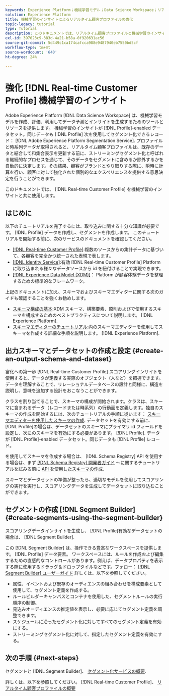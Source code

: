```yaml
---
keywords: Experience Platform；機械学習モデル；Data Science Workspace；リアルタイム顧客プロファイル；人気のトピック；機械学習のインサイト
solution: Experience Platform
title: 機械学習のインサイトによるリアルタイム顧客プロファイルの強化
topic-legacy: tutorial
type: Tutorial
description: このドキュメントでは、リアルタイム顧客プロファイルと機械学習のインサイトを強化する方法に関するガイドを提供します。
exl-id: 397023c9-383d-4a21-b58a-0f920631ac56
source-git-commit: 5d449c1ca174cafcca988e9487940eb7550bd5cf
workflow-type: tm+mt
source-wordcount: '640'
ht-degree: 24%

---
```


# 強化 [!DNL Real-time Customer Profile] 機械学習のインサイト

Adobe Experience Platform [!DNL Data Science Workspace] は、機械学習モデルを作成、評価、利用してデータ予測とインサイトを生成するためのツールとリソースを提供します。 機械学習のインサイトが [!DNL Profile]-enabled データセット。同じデータも [!DNL Profile] 次を使用してセグメント化できるレコード： [!DNL Adobe Experience Platform Segmentation Service]. プロファイルと時系列データが取得されると、リアルタイム顧客プロファイルは、既存のデータと結合して和集合表示を更新する前に、ストリーミングセグメント化と呼ばれる継続的なプロセスを通じて、そのデータをセグメントに含めるか除外するかを自動的に決定します。その結果、顧客がブランドとやり取りする際に、瞬時に計算を行い、顧客に対して強化された個別的なエクスペリエンスを提供する意思決定を行うことができます。

このドキュメントでは、 [!DNL Real-time Customer Profile] を機械学習のインサイトと共に使用します。

## はじめに

以下のチュートリアルを完了するには、取り込みに関する十分な知識が必要です。 [!DNL Profile] データを作成し、セグメントを作成します。 このチュートリアルを開始する前に、次のサービスのドキュメントを確認してください。

- [[!DNL Real-time Customer Profile]](../../profile/home.md):複数のソースからの集計データに基づいて、各顧客を完全かつ統一された表現で表します。
- [[!DNL Identity Service]](../../identity-service/home.md):有効 [!DNL Real-time Customer Profile] Platform に取り込まれる様々なデータソースから id を紐付けることで実現できます。
- [[!DNL Experience Data Model (XDM)]](../../xdm/home.md)： Platform が顧客体験データを整理するための標準的なフレームワーク。

上記のドキュメントに加え、スキーマおよびスキーマエディターに関する次のガイドも確認することを強くお勧めします。

- [スキーマ構成の基本](../../xdm/schema/composition.md):XDM スキーマ、構築要素、原則およびで使用するスキーマを構成するためのベストプラクティスについて説明します。 [!DNL Experience Platform].
- [スキーマエディターのチュートリアル](../../xdm/tutorials/create-schema-ui.md):内のスキーマエディターを使用してスキーマを作成する詳細な手順を説明します。 [!DNL Experience Platform].

## 出力スキーマとデータセットの作成と設定 {#create-an-output-schema-and-dataset}

富化への第一歩 [!DNL Real-time Customer Profile] スコアリングインサイトを使用すると、データが定義する実際のオブジェクト（人など）を把握できます。 データを理解することで、リレーショナルデータベースの設計と同様に、構造を説明し、意味を追加する設計をおこなうことができます。

クラスを割り当てることで、スキーマの構成が開始されます。クラスは、スキーマに含まれるデータ（レコードまたは時系列）の行動面を定義します。独自のスキーマの作成を開始するには、次のチュートリアルの手順に従います： [スキーマエディターを使用したスキーマの作成](../../xdm/tutorials/create-schema-ui.md). データセットを有効にする前に、 [!DNL Profile]の場合は、データセットのスキーマにプライマリ id フィールドを設定し、次にのスキーマを有効にする必要があります。 [!DNL Profile]. データが [!DNL Profile]-enabled データセット。同じデータも [!DNL Profile] レコード。

を使用してスキーマを作成する場合は、 [!DNL Schema Registry] API を使用する場合は、まず [[!DNL Schema Registry] 開発者ガイド](../../xdm/api/getting-started.md) ～に関するチュートリアルを試みる前に [API を使用したスキーマの作成](../../xdm/tutorials/create-schema-api.md).

スキーマとデータセットの準備が整ったら、適切なモデルを使用してスコアリングの実行を実行し、スコアリングデータを生成してデータセットに取り込むことができます。

## セグメントの作成 [!DNL Segment Builder] {#create-segments-using-the-segment-builder}

スコアリングデータインサイトを生成し、 [!DNL Profile]有効なデータセットの場合は、 [!DNL Segment Builder].

この [!DNL Segment Builder] は、操作できる豊富なワークスペースを提供します。 [!DNL Profile] データ要素。 ワークスペースには、ルールを作成および編集するための直感的なコントロールがあります。例えば、データプロパティを表示する際に使用するドラッグ＆ドロップタイルなどです。フォロー： [[!DNL Segment Builder] ユーザーガイド](../../segmentation/ui/segment-builder.md) 詳しくは、以下を参照してください。

- 属性、イベントおよび既存のオーディエンスの組み合わせを構成要素として使用して、セグメント定義を作成する。
- ルールビルダーキャンバスとコンテナを使用した、セグメントルールの実行順序の制御。
- 見込みオーディエンスの推定値を表示し、必要に応じてセグメント定義を調整できます。
- スケジュールに沿ったセグメント化に対してすべてのセグメント定義を有効にする。
- ストリーミングセグメント化に対して、指定したセグメント定義を有効にする。

## 次の手順 {#next-steps}

セグメントと [!DNL Segment Builder]、 [セグメント化サービスの概要](../../segmentation/home.md).

詳しくは、以下を参照してください。 [!DNL Real-time Customer Profile]、 [リアルタイム顧客プロファイルの概要](../../profile/home.md)
